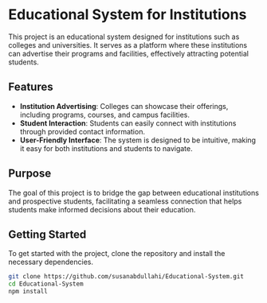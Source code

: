 # Educational System for Institutions

This project is an educational system designed for institutions such as colleges and universities. It serves as a platform where these institutions can advertise their programs and facilities, effectively attracting potential students.

## Features

- **Institution Advertising**: Colleges can showcase their offerings, including programs, courses, and campus facilities.
- **Student Interaction**: Students can easily connect with institutions through provided contact information.
- **User-Friendly Interface**: The system is designed to be intuitive, making it easy for both institutions and students to navigate.

## Purpose

The goal of this project is to bridge the gap between educational institutions and prospective students, facilitating a seamless connection that helps students make informed decisions about their education.

## Getting Started

To get started with the project, clone the repository and install the necessary dependencies.

```bash
git clone https://github.com/susanabdullahi/Educational-System.git
cd Educational-System
npm install
